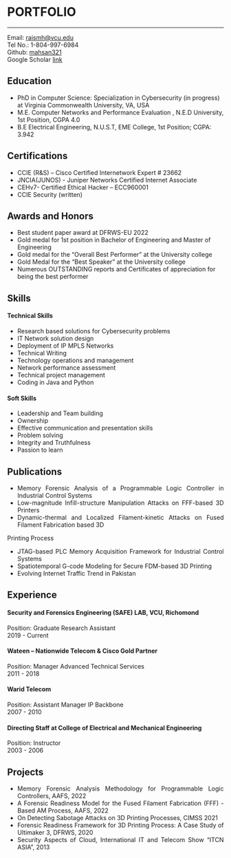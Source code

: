 # PORTFOLIO

---
Email: [raismh@vcu.edu](mailto:raismh@vcu.edu)
<br>
Tel No.: 1-804-997-6984
<br>
Github: [mahsan321](https://github.com/mahsan321)
<br>
Google Scholar [link](https://scholar.google.com/citations?user=bQ8qBw4AAAAJ&hl=en)


## Education
* PhD in Computer Science: Specialization in Cybersecurity (in progress) at Virginia Commonwealth University, VA, USA
* M.E. Computer Networks and Performance Evaluation , N.E.D University, 1st Position, CGPA 4.0
* B.E Electrical Engineering, N.U.S.T, EME College, 1st Position; CGPA: 3.942

## Certifications
* CCIE (R&amp;S) – Cisco Certified Internetwork Expert # 23662
* JNCIA(JUNOS) - Juniper Networks Certified Internet Associate
* CEHv7- Certified Ethical Hacker – ECC960001
* CCIE Security (written)

## Awards and Honors
* Best student paper award at DFRWS-EU 2022
* Gold medal for 1st position in Bachelor of Engineering and Master of Engineering
* Gold medal for the “Overall Best Performer” at the University college
* Gold Medal for the “Best Speaker” at the University college
* Numerous OUTSTANDING reports and Certificates of appreciation for being the best performer

## Skills
#### Technical Skills
* Research based solutions for Cybersecurity problems 
* IT Network solution design
* Deployment of IP MPLS Networks
* Technical Writing
* Technology operations and management
* Network performance assessment
* Technical project management
* Coding in Java and Python

#### Soft Skills
* Leadership and Team building
* Ownership
* Effective communication and presentation skills
* Problem solving
* Integrity and Truthfulness
* Passion to learn


## Publications
* <div style="text-align: justify"> Memory Forensic Analysis of a Programmable Logic Controller in Industrial Control Systems</div>
* <div style="text-align: justify"> Low-magnitude Infill-structure Manipulation Attacks on FFF-based 3D Printers</div>
* <div style="text-align: justify"> Dynamic-thermal and Localized Filament-kinetic Attacks on Fused Filament Fabrication based 3D
Printing Process</div>
* <div style="text-align: justify"> JTAG-based PLC Memory Acquisition Framework for Industrial Control Systems</div>
* <div style="text-align: justify"> Spatiotemporal G-code Modeling for Secure FDM-based 3D Printing</div>
* <div style="text-align: justify"> Evolving Internet Traffic Trend in Pakistan</div>

## Experience
#### Security and Forensics Engineering (SAFE) LAB, VCU, Richomond
Position: Graduate Research Assistant
<br>
2019 - Current
#### Wateen – Nationwide Telecom &amp; Cisco Gold Partner 
Position: Manager Advanced Technical Services
<br>
2011 - 2018
#### Warid Telecom 
Position: Assistant Manager IP Backbone
<br>
2007 - 2010
#### Directing Staff at College of Electrical and Mechanical Engineering
Position: Instructor
<br>
2003 - 2006

## Projects
* <div style="text-align: justify">Memory Forensic Analysis Methodology for Programmable Logic Controllers, AAFS, 2022</div>
* <div style="text-align: justify">A Forensic Readiness Model for the Fused Filament Fabrication (FFF) -Based AM Process, AAFS, 2022</div>
* <div style="text-align: justify">On Detecting Sabotage Attacks on 3D Printing Processes, CIMSS 2021</div>
* <div style="text-align: justify">Forensic Readiness Framework for 3D Printing Process: A Case Study of Ultimaker 3, DFRWS, 2020</div>
* <div style="text-align: justify">Security Aspects of Cloud, International IT and Telecom Show “ITCN ASIA”, 2013</div>

